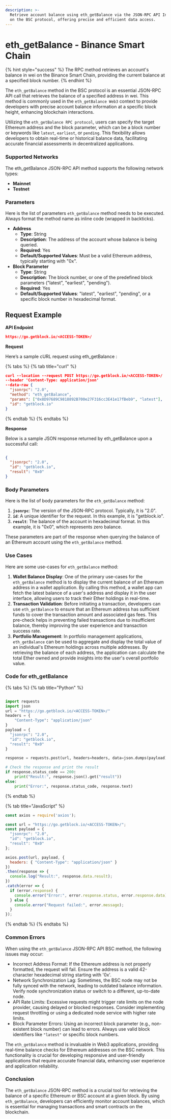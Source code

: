 ```yaml
---
description: >-
  Retrieve account balance using eth_getBalance via the JSON-RPC API Interface
  on the BSC protocol, offering precise and efficient data access.
---
```


# eth\_getBalance - Binance Smart Chain

{% hint style="success" %}
The RPC method retrieves an account's balance in wei on the Binance Smart Chain, providing the current balance at a specified block number.
{% endhint %}

The `eth_getBalance` method in the BSC protocol is an essential JSON-RPC API call that retrieves the balance of a specified address in wei. This method is commonly used in the `eth_getBalance Web3` context to provide developers with precise account balance information at a specific block height, enhancing blockchain interactions.

Utilizing the `eth_getBalance RPC protocol`, users can specify the target Ethereum address and the block parameter, which can be a block number or keywords like `latest`, `earliest`, or `pending`. This flexibility allows developers to obtain real-time or historical balance data, facilitating accurate financial assessments in decentralized applications.

### Supported Networks

The eth\_getBalance JSON-RPC API method supports the following network types:

* **Mainnet**
* **Testnet**

### Parameters

Here is the list of parameters `eth_getBalance` method needs to be executed. Always format the method name as inline code (wrapped in backticks).

* **Address**
  * **Type**: String
  * **Description**: The address of the account whose balance is being queried.
  * **Required**: Yes
  * **Default/Supported Values**: Must be a valid Ethereum address, typically starting with "0x".
* **Block Parameter**
  * **Type**: String
  * **Description**: The block number, or one of the predefined block parameters ("latest", "earliest", "pending").
  * **Required**: Yes
  * **Default/Supported Values**: "latest", "earliest", "pending", or a specific block number in hexadecimal format.

## Request Example

**API Endpoint**

```json
https://go.getblock.io/<ACCESS-TOKEN>/
```

**Request**

Here’s a sample cURL request using eth\_getBalance :

{% tabs %}
{% tab title="curl" %}
```json
curl --location --request POST https://go.getblock.io/<ACCESS-TOKEN>/
--header 'Content-Type: application/json' 
--data-raw {
  "jsonrpc": "2.0",
  "method": "eth_getBalance",
  "params": ["0x8D97689C9818892B700e27F316cc3E41e17fBeb9", "latest"],
  "id": "getblock.io"
}
```
{% endtab %}
{% endtabs %}

**Response**

Below is a sample JSON response returned by eth\_getBalance upon a successful call:

```json

{
  "jsonrpc": "2.0",
  "id": "getblock.io",
  "result": "0x0"
}

```

### Body Parameters

Here is the list of body parameters for the `eth_getBalance` method:

1. **`jsonrpc`**: The version of the JSON-RPC protocol. Typically, it is "2.0".
2. **`id`**: A unique identifier for the request. In this example, it is "getblock.io".
3. **`result`**: The balance of the account in hexadecimal format. In this example, it is "0x0", which represents zero balance.

These parameters are part of the response when querying the balance of an Ethereum account using the `eth_getBalance` method.

### Use Cases

Here are some use-cases for `eth_getBalance` method:

1. **Wallet Balance Display**: One of the primary use-cases for the `eth_getBalance` method is to display the current balance of an Ethereum address in a wallet application. By calling this method, a wallet app can fetch the latest balance of a user's address and display it in the user interface, allowing users to track their Ether holdings in real-time.
2. **Transaction Validation**: Before initiating a transaction, developers can use `eth_getBalance` to ensure that an Ethereum address has sufficient funds to cover the transaction amount and associated gas fees. This pre-check helps in preventing failed transactions due to insufficient balance, thereby improving the user experience and transaction success rate.
3. **Portfolio Management**: In portfolio management applications, `eth_getBalance` can be used to aggregate and display the total value of an individual's Ethereum holdings across multiple addresses. By retrieving the balance of each address, the application can calculate the total Ether owned and provide insights into the user's overall portfolio value.

### Code for eth\_getBalance

{% tabs %}
{% tab title="Python" %}
```python

import requests
import json
url = "https://go.getblock.io/<ACCESS-TOKEN>/"
headers = {
    "Content-Type": "application/json"
}
payload = {
  "jsonrpc": "2.0",
  "id": "getblock.io",
  "result": "0x0"
}

response = requests.post(url, headers=headers, data=json.dumps(payload))

# Check the response and print the result
if response.status_code == 200:
    print("Result:", response.json().get("result"))
else:
    print("Error:", response.status_code, response.text)

```
{% endtab %}

{% tab title="JavaScript" %}
```javascript
const axios = require('axios');

const url = "https://go.getblock.io/<ACCESS-TOKEN>/";
const payload = {
  "jsonrpc": "2.0",
  "id": "getblock.io",
  "result": "0x0"
};

axios.post(url, payload, {
  headers: { "Content-Type": "application/json" }
})
.then(response => {
  console.log("Result:", response.data.result);
})
.catch(error => {
  if (error.response) {
    console.error("Error:", error.response.status, error.response.data);
  } else {
    console.error("Request failed:", error.message);
  }
});
```
{% endtab %}
{% endtabs %}

### Common Errors

When using the `eth_getBalance` JSON-RPC API BSC method, the following issues may occur:

* Incorrect Address Format: If the Ethereum address is not properly formatted, the request will fail. Ensure the address is a valid 42-character hexadecimal string starting with '0x'.
* Network Synchronization Lag: Sometimes, the BSC node may not be fully synced with the network, leading to outdated balance information. Verify node synchronization status or switch to a different, up-to-date node.
* API Rate Limits: Excessive requests might trigger rate limits on the node provider, causing delayed or blocked responses. Consider implementing request throttling or using a dedicated node service with higher rate limits.
* Block Parameter Errors: Using an incorrect block parameter (e.g., non-existent block number) can lead to errors. Always use valid block identifiers like `"latest"` or specific block numbers.

The `eth_getBalance` method is invaluable in Web3 applications, providing real-time balance checks for Ethereum addresses on the BSC network. This functionality is crucial for developing responsive and user-friendly applications that require accurate financial data, enhancing user experience and application reliability.

### Conclusion

The `eth_getBalance` JSON-RPC method is a crucial tool for retrieving the balance of a specific Ethereum or BSC account at a given block. By using `eth_getBalance`, developers can efficiently monitor account balances, which is essential for managing transactions and smart contracts on the blockchain.
